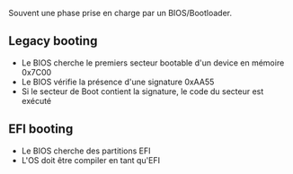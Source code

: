 Souvent une phase prise en charge par un BIOS/Bootloader.
## Legacy booting
- Le BIOS cherche le premiers secteur bootable d'un device en mémoire 0x7C00
- Le BIOS vérifie la présence d'une signature 0xAA55
- Si le secteur de Boot contient la signature, le code du secteur est exécuté
## EFI booting
- Le BIOS cherche des partitions EFI 
- L'OS doit être compiler en tant qu'EFI